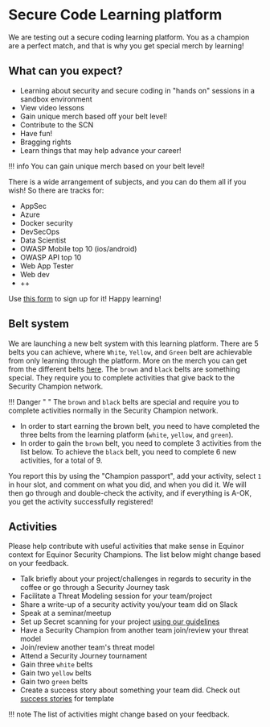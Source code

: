 # Secure Code Learning platform

We are testing out a secure coding learning platform. You as a champion are a perfect match, and that is why you get special merch by learning!

## What can you expect?

- Learning about security and secure coding in "hands on" sessions in a sandbox environment
- View video lessons
- Gain unique merch based off your belt level!
- Contribute to the SCN
- Have fun!
- Bragging rights
- Learn things that may help advance your career!

!!! info
    You can gain unique merch based on your belt level!

There is a wide arrangement of subjects, and you can do them all if you wish! So there are tracks for:

- AppSec
- Azure
- Docker security
- DevSecOps
- Data Scientist
- OWASP Mobile top 10 (ios/android)
- OWASP API top 10
- Web App Tester
- Web dev
- ++

Use [this form](https://forms.microsoft.com/e/7BTkd7gGJT) to sign up for it! Happy learning!

## Belt system

We are launching a new belt system with this learning platform. There are 5 belts you can achieve, where ```White```, ```Yellow```, and ```Green``` belt are achievable from only learning through the platform. More on the merch you can get from the different belts [here](./5-merch.md#merch-for-belts). The ```brown``` and ```black``` belts are something special. They require you to complete activities that give back to the Security Champion network.

!!! Danger " "
    The ```brown``` and ```black``` belts are special and require you to complete activities normally in the Security Champion network.

- In order to start earning the brown belt, you need to have completed the three belts from the learning platform (```white```, ```yellow```, and ```green```).
- In order to gain the ```brown``` belt, you need to complete 3 activities from the list below. To achieve the ```black``` belt, you need to complete 6 new activities, for a total of 9.

You report this by using the "Champion passport", add your activity, select ```1``` in hour slot, and comment on what you did, and when you did it. We will then go through and double-check the activity, and if everything is A-OK, you get the activity successfully registered!

## Activities

Please help contribute with useful activities that make sense in Equinor context for Equinor Security Champions. The list below might change based on your feedback.

- Talk briefly about your project/challenges in regards to security in the coffee or go through a Security Journey task
- Facilitate a Threat Modeling session for your team/project
- Share a write-up of a security activity you/your team did on Slack
- Speak at a seminar/meetup
- Set up Secret scanning for your project [using our guidelines](https://appsec.equinor.com/guidelines/secret-scanning/)
- Have a Security Champion from another team join/review your threat model
- Join/review another team's threat model
- Attend a Security Journey tournament
- Gain three ```white``` belts
- Gain two ```yellow``` belts
- Gain two ```green``` belts
- Create a success story about something your team did. Check out [success stories](./success-stories/index.md) for template

!!! note
    The list of activities might change based on your feedback.
